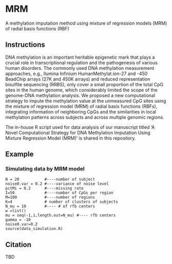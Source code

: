 # MRM
A methylation imputation method using mixture of regression models (MRM) of radial basis functions (RBF)

## Instructions
DNA methylation is an important heritable epigenetic mark that plays a crucial role in transcriptional regulation and the pathogenesis of various human disorders. The commonly used DNA methylation measurement approaches, e.g., llumina Infinium HumanMethylat.ion-27 and -450 BeadChip arrays (27K and 450K arrays) and reduced representation bisulfite sequencing (RRBS), only cover a small proportion of the total CpG sites in the human genome, which considerably limited the scope of the genome-DNA methylation analysis.  We proposed a new computational strategy to impute the methylation value at the unmeasured CpG sites using the mixture of regression model (MRM) of radial basis functions (RBFs), integrating information of neighboring CpGs and the similarities in local methylation patterns across subjects and across multiple genomic regions. 

The in-house R script used for data analysis of our manuscript titled ‘A Novel Computational Strategy for DNA Methylation Imputation Using Mixture Regression Model (MRM)’ is shared in this repository.

## Example
### Simulating data by MRM model
    N = 20           #----number of subject
    noise0.var = 0.2 #----variance of noise level
    pctMi = 0.2      #----missing rate
    I=50             #----number of CpGs per region
    M=100            #----number of regions
    K=4              # number of clusters of subjects
    N_mu = 10        #---- # of rfb centers 
    w =list()
    mu = seq(-1,1,length.out=N_mu) #---- rfb centers 
    gamma = -10
    noise0.var=0.2
    source(data_simulation.R)


## Citation
TBD

